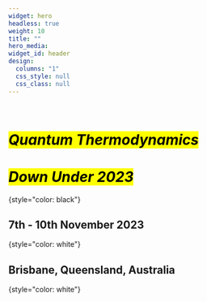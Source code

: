 ```yaml
---
widget: hero
headless: true
weight: 10
title: ""
hero_media: 
widget_id: header
design:
  columns: "1"
  css_style: null
  css_class: null
---
```


<br>

# <mark>*Quantum Thermodynamics</mark>*

# <mark>*Down Under 2023*</mark>
{style="color: black"}
<br>

## 7th - 10th November 2023
{style="color: white"}

## Brisbane, Queensland, Australia
{style="color: white"}
